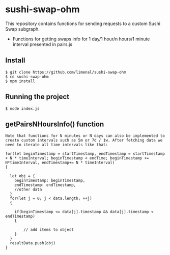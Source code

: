 # sushi-swap-ohm
This repository contains functions for sending requests to a custom Sushi Swap subgraph.
- Functions for getting swaps info for 1 day/1 hour/n hours/1 minute interval presented in pairs.js

## Install

    $ git clone https://github.com/limenal/sushi-swap-ohm
    $ cd sushi-swap-ohm
    $ npm install
    
## Running the project

    $ node index.js
## getPairsNHoursInfo() function

    Note that functions for N minutes or N days can also be implemented to create custom intervals such as 5m or 7d / 1w. After fetching data we need to iterate all time intervals like that: 
       
    for(let beginTimestamp = startTimestamp, endTimestamp = startTimestamp + N * timeInterval; beginTimestamp < endTime; beginTimestamp += N*timeInterval, endTimestamp+= N * timeInterval)
    {
      
      let obj = {
        beginTimestamp: beginTimestamp,
        endTimestamp: endTimestamp,
        //other data
      }
      for(let j = 0; j < data.length; ++j)
      {
        
        if(beginTimestamp <= data[j].timestamp && data[j].timestamp < endTimestamp)
        {

            // add items to object
        }
      }
      resultData.push(obj)
    }